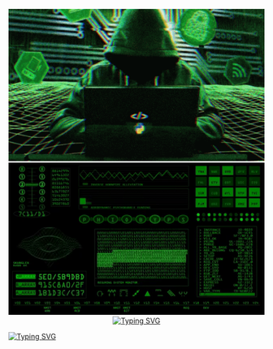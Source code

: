<p align="center">
  <img width="100%" height="300" src="image/hacker-python.gif">
  <img width="100%" height="300" src="image/Retro_SciFi.gif">
  <a href="https://git.io/typing-svg"><img src="https://readme-typing-svg.demolab.com?font=Fira+Code&size=19&duration=4000&pause=1000&color=0F9E19&background=000000&width=435&lines=%3E+Hacker+is+here.+Where+are+you%3F;%3E+Hi%2C+I'm+T%C3%86!+Welcome+to+my+GitHub.;%3E+Watch+out%2C+hackers're+watching+you!" alt="Typing SVG" /></a>
</p>

<a href="https://git.io/typing-svg"><img src="https://readme-typing-svg.demolab.com?font=Fira+Code&size=19&duration=4000&pause=1000&color=0F9E19&background=000000&width=435&lines=%3E+Hacker+is+here.+Where+are+you%3F;%3E+Hi%2C+I'm+T%C3%86!+Welcome+to+my+GitHub.;%3E+Watch+out%2C+hackers're+watching+you!" alt="Typing SVG" /></a>

<!--
**matpakke/matpakke** is a ✨ _special_ ✨ repository because its `README.md` (this file) appears on your GitHub profile.

Here are some ideas to get you started:

- 🔭 I’m currently working on ...
- 🌱 I’m currently learning ...
- 👯 I’m looking to collaborate on ...
- 🤔 I’m looking for help with ...
- 💬 Ask me about ...
- 📫 How to reach me: ...
- 😄 Pronouns: ...
- ⚡ Fun fact: ...
-->
